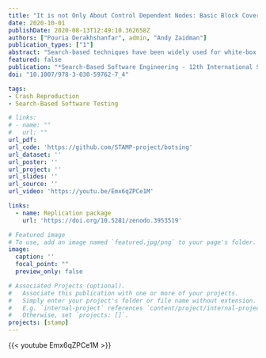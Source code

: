 ```yaml
---
title: "It is not Only About Control Dependent Nodes: Basic Block Coverage for Search-Based Crash Reproduction"
date: 2020-10-01
publishDate: 2020-08-13T12:49:10.362658Z
authors: ["Pouria Derakhshanfar", admin, "Andy Zaidman"]
publication_types: ["1"]
abstract: "Search-based techniques have been widely used for white-box test generation. Many of these approaches rely on the approach level and branch distance heuristics to guide the search process and generate test cases with high line and branch coverage. Despite the positive results achieved by these two heuristics, they only use the information related to the coverage of explicit branches (e.g., indicated by conditional and loop statements), but ignore potential implicit branchings within basic blocks of code. If such implicit branching happens at runtime (e.g., if an exception is thrown in a branchless-method), the existing fitness functions cannot guide the search process. To address this issue, we introduce a new secondary objective, called Basic Block Coverage (BBC), which takes into account the coverage level of relevant basic blocks in the control flow graph. We evaluated the impact of BBC on search-based crash reproduction because the implicit branches commonly occur when trying to reproduce a crash, and the search process needs to cover only a few basic blocks (i.e., blocks that are executed before crash happening). We combined BBC with existing fitness functions (namely STDistance and WeightedSum) and ran our evaluation on 124 hard-to-reproduce crashes. Our results show that BBC, in combination with STDistance and WeightedSum, reproduces 6 and 1 new crashes, respectively. BBC significantly decreases the time required to reproduce 26.6% and 13.7% of the crashes using STDistance and WeightedSum, respectively. For these crashes, BBC reduces the consumed time by 44.3% (for STDistance) and 40.6% (for WeightedSum) on average."
featured: false
publication: "*Search-Based Software Engineering - 12th International Symposium, SSBSE 2020*"
doi: "10.1007/978-3-030-59762-7_4"

tags:
- Crash Reproduction
- Search-Based Software Testing

# links:
# - name: ""
#   url: ""
url_pdf:
url_code: 'https://github.com/STAMP-project/botsing'
url_dataset: ''
url_poster: ''
url_project: ''
url_slides: ''
url_source: ''
url_video: 'https://youtu.be/Emx6qZPCe1M'

links:
  - name: Replication package
    url: 'https://doi.org/10.5281/zenodo.3953519'

# Featured image
# To use, add an image named `featured.jpg/png` to your page's folder.
image:
  caption: ''
  focal_point: ""
  preview_only: false

# Associated Projects (optional).
#   Associate this publication with one or more of your projects.
#   Simply enter your project's folder or file name without extension.
#   E.g. `internal-project` references `content/project/internal-project/index.md`.
#   Otherwise, set `projects: []`.
projects: [stamp]
---
```


{{< youtube Emx6qZPCe1M >}}
